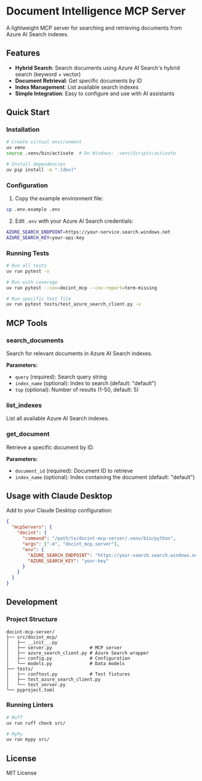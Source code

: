 # Document Intelligence MCP Server

A lightweight MCP server for searching and retrieving documents from Azure AI Search indexes.

## Features

- **Hybrid Search**: Search documents using Azure AI Search's hybrid search (keyword + vector)
- **Document Retrieval**: Get specific documents by ID
- **Index Management**: List available search indexes
- **Simple Integration**: Easy to configure and use with AI assistants

## Quick Start

### Installation

```bash
# Create virtual environment
uv venv
source .venv/bin/activate  # On Windows: .venv\Scripts\activate

# Install dependencies
uv pip install -e ".[dev]"
```

### Configuration

1. Copy the example environment file:
```bash
cp .env.example .env
```

2. Edit `.env` with your Azure AI Search credentials:
```bash
AZURE_SEARCH_ENDPOINT=https://your-service.search.windows.net
AZURE_SEARCH_KEY=your-api-key
```

### Running Tests

```bash
# Run all tests
uv run pytest -v

# Run with coverage
uv run pytest --cov=docint_mcp --cov-report=term-missing

# Run specific test file
uv run pytest tests/test_azure_search_client.py -v
```

## MCP Tools

### search_documents

Search for relevant documents in Azure AI Search indexes.

**Parameters:**
- `query` (required): Search query string
- `index_name` (optional): Index to search (default: "default")
- `top` (optional): Number of results (1-50, default: 5)

### list_indexes

List all available Azure AI Search indexes.

### get_document

Retrieve a specific document by ID.

**Parameters:**
- `document_id` (required): Document ID to retrieve
- `index_name` (optional): Index containing the document (default: "default")

## Usage with Claude Desktop

Add to your Claude Desktop configuration:

```json
{
  "mcpServers": {
    "docint": {
      "command": "/path/to/docint-mcp-server/.venv/bin/python",
      "args": ["-m", "docint_mcp.server"],
      "env": {
        "AZURE_SEARCH_ENDPOINT": "https://your-search.search.windows.net",
        "AZURE_SEARCH_KEY": "your-key"
      }
    }
  }
}
```

## Development

### Project Structure

```
docint-mcp-server/
├── src/docint_mcp/
│   ├── __init__.py
│   ├── server.py              # MCP server
│   ├── azure_search_client.py # Azure Search wrapper
│   ├── config.py              # Configuration
│   └── models.py              # Data models
├── tests/
│   ├── conftest.py            # Test fixtures
│   ├── test_azure_search_client.py
│   └── test_server.py
└── pyproject.toml
```

### Running Linters

```bash
# Ruff
uv run ruff check src/

# MyPy
uv run mypy src/
```

## License

MIT License
